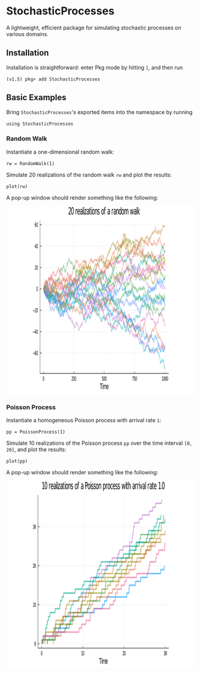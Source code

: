 # StochasticProcesses

A lightweight, efficient package for simulating stochastic processes on various domains.

## Installation
Installation is straightforward: enter Pkg mode by hitting `]`, and then run
```julia-repl
(v1.5) pkg> add StochasticProcesses
```

## Basic Examples
Bring `StochasticProcesses`'s exported items into the namespace by running
```julia-repl
using StochasticProcesses
```

### Random Walk
Instantiate a one-dimensional random walk:
```julia-repl
rw = RandomWalk(1)
```

Simulate 20 realizations of the random walk `rw` and plot the results:
```julia-repl
plot(rw)
```

A pop-up window should render something like the following:

<img src='/images/rw_example.png' width='800' height='500'>

### Poisson Process
Instantiate a homogeneous Poisson process with arrival rate `1`:
```julia-repl
pp = PoissonProcess(1)
```

Simulate 10 realizations of the Poisson process `pp` over the time interval `[0, 20]`, and
plot the results:
```julia-repl
plot(pp)
```

A pop-up window should render something like the following:

<img src='/images/poisson_process_example.png' width='800' height='500'>
